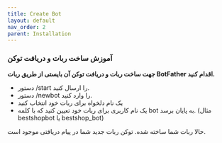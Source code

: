```yaml
---
title: Create Bot
layout: default
nav_order: 2
parent: Installation
---
```


<head>
    <meta charset="utf-8">
    <link rel="stylesheet" href="style.css">
</head>

<h3>آموزش ساخت ربات و دریافت توکن</h3>

<b>جهت ساخت ربات و دریافت توکن آن بایستی از طریق ربات BotFather اقدام کنید.</b>
    <ul>
<li>دستور /start را ارسال کنید.</li>
<li>دستور /newbot را وارد کنید.</li>
<li>یک نام دلخواه برای ربات خود انتخاب کنید</li>
<li>یک نام کاربری برای ربات خود تعیین کنید که با کلمه bot به پایان برسد. (مثال bestshopbot یا bestshop_bot)</li>
    </ul>

<p>حالا ربات شما ساخته شده. توکن ربات جدید شما در پیام دریافتی موجود است. </p>

